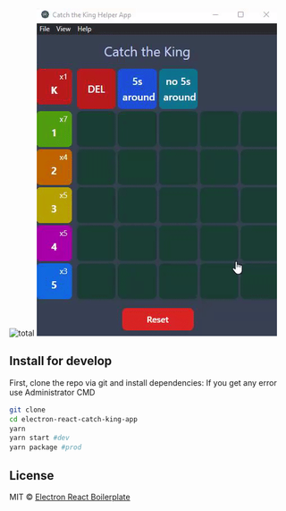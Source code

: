 <img src="https://img.shields.io/github/downloads/xnojustice/electron-react-catch-king-app/total" alt="total" />
<img src="https://github.com/xNoJustice/electron-react-catch-king-app/blob/4752bc88781d1bfa2538927c830b735c371976c8/app.gif" alt="catch-the-king" />

## Install for develop

First, clone the repo via git and install dependencies:
If you get any error use Administrator CMD

```bash
git clone
cd electron-react-catch-king-app
yarn
yarn start #dev
yarn package #prod
```

## License

MIT © [Electron React Boilerplate](https://github.com/electron-react-boilerplate)
